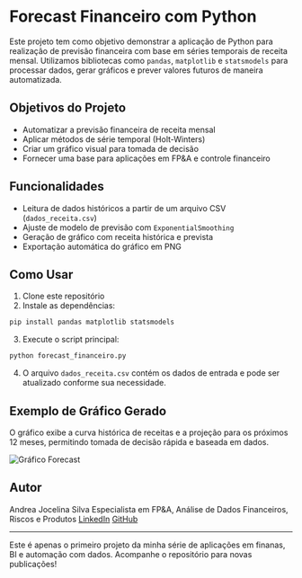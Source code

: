 # Forecast Financeiro com Python

Este projeto tem como objetivo demonstrar a aplicação de Python para realização de previsão financeira com base em séries temporais de receita mensal. Utilizamos bibliotecas como `pandas`, `matplotlib` e `statsmodels` para processar dados, gerar gráficos e prever valores futuros de maneira automatizada.

## Objetivos do Projeto

* Automatizar a previsão financeira de receita mensal
* Aplicar métodos de série temporal (Holt-Winters)
* Criar um gráfico visual para tomada de decisão
* Fornecer uma base para aplicações em FP\&A e controle financeiro

## Funcionalidades

* Leitura de dados históricos a partir de um arquivo CSV (`dados_receita.csv`)
* Ajuste de modelo de previsão com `ExponentialSmoothing`
* Geração de gráfico com receita histórica e prevista
* Exportação automática do gráfico em PNG

## Como Usar

1. Clone este repositório
2. Instale as dependências:

```bash
pip install pandas matplotlib statsmodels
```

3. Execute o script principal:

```bash
python forecast_financeiro.py
```

4. O arquivo `dados_receita.csv` contém os dados de entrada e pode ser atualizado conforme sua necessidade.

## Exemplo de Gráfico Gerado

O gráfico exibe a curva histórica de receitas e a projeção para os próximos 12 meses, permitindo tomada de decisão rápida e baseada em dados.

![Gráfico Forecast](forecast_grafico.png)

## Autor

Andrea Jocelina Silva
Especialista em FP\&A, Análise de Dados Financeiros, Riscos e Produtos
[LinkedIn](https://www.linkedin.com/in/andrea-jocelina-cea-/)
[GitHub](https://github.com/AndreaSilva2025A)

---

Este é apenas o primeiro projeto da minha série de aplicações em finanas, BI e automação com dados. Acompanhe o repositório para novas publicações!
